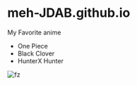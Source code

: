 # meh-JDAB.github.io

My Favorite anime
- One Piece
- Black Clover
- HunterX Hunter

![fz](https://animecorner.me/wp-content/uploads/2022/05/Spy-x-family-06-31.png)
